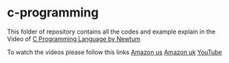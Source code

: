 # c-programming
This folder of repository contains all the codes and example explain in the Video of [C Programming Language by Newtum](https://newtum.com)

To watch the videos please follow this links
[Amazon us](https://www.amazon.com/dp/B07WFYJW6G)
[Amazon uk](https://www.amazon.co.uk/dp/B07WFYQZ1G)
[YouTube](https://www.youtube.com/channel/UC0ETTl0disc3sQcIH3WQ_AQ)

